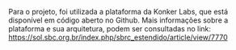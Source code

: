 Para o projeto, foi utilizada a plataforma da Konker Labs, que está disponível em código aberto no Github. Mais informações sobre a plataforma e sua arquitetura, podem ser consultadas no link: https://sol.sbc.org.br/index.php/sbrc_estendido/article/view/7770
